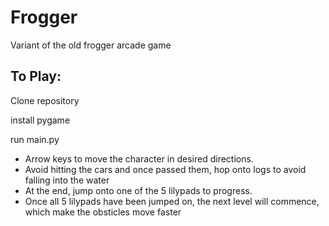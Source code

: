 # Frogger
Variant of the old frogger arcade game

## To Play:
Clone repository

install pygame 

run main.py

- Arrow keys to move the character in desired directions. 
- Avoid hitting the cars and once passed them, hop onto logs to avoid falling into the water
- At the end, jump onto one of the 5 lilypads to progress.
- Once all 5 lilypads have been jumped on, the next level will commence, which make the obsticles move faster

